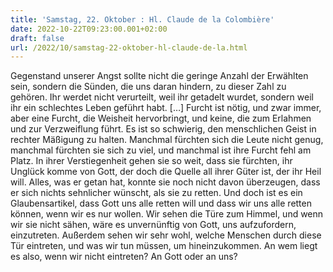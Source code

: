 ```yaml
---
title: 'Samstag, 22. Oktober : Hl. Claude de la Colombière'
date: 2022-10-22T09:23:00.001+02:00
draft: false
url: /2022/10/samstag-22-oktober-hl-claude-de-la.html
---
```


Gegenstand unserer Angst sollte nicht die geringe Anzahl der Erwählten sein, sondern die Sünden, die uns daran hindern, zu dieser Zahl zu gehören. Ihr werdet nicht verurteilt, weil ihr getadelt wurdet, sondern weil ihr ein schlechtes Leben geführt habt. \[…\] Furcht ist nötig, und zwar immer, aber eine Furcht, die Weisheit hervorbringt, und keine, die zum Erlahmen und zur Verzweiflung führt. Es ist so schwierig, den menschlichen Geist in rechter Mäßigung zu halten. Manchmal fürchten sich die Leute nicht genug, manchmal fürchten sie sich zu viel, und manchmal ist ihre Furcht fehl am Platz. In ihrer Verstiegenheit gehen sie so weit, dass sie fürchten, ihr Unglück komme von Gott, der doch die Quelle all ihrer Güter ist, der ihr Heil will. Alles, was er getan hat, konnte sie noch nicht davon überzeugen, dass er sich nichts sehnlicher wünscht, als sie zu retten. Und doch ist es ein Glaubensartikel, dass Gott uns alle retten will und dass wir uns alle retten können, wenn wir es nur wollen. Wir sehen die Türe zum Himmel, und wenn wir sie nicht sähen, wäre es unvernünftig von Gott, uns aufzufordern, einzutreten. Außerdem sehen wir sehr wohl, welche Menschen durch diese Tür eintreten, und was wir tun müssen, um hineinzukommen. An wem liegt es also, wenn wir nicht eintreten? An Gott oder an uns?
